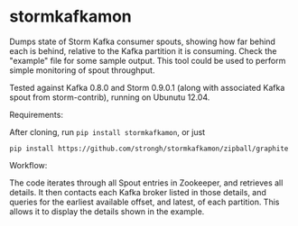stormkafkamon
=============

Dumps state of Storm Kafka consumer spouts, showing how far behind each is behind, relative to the Kafka partition it is consuming. Check the "example" file for some sample output. This tool could be used to perform simple monitoring of spout throughput.

Tested against Kafka 0.8.0 and Storm 0.9.0.1 (along with associated Kafka spout from storm-contrib), running on Ubunutu 12.04.


Requirements:

After cloning, run `pip install stormkafkamon`, or just

```
pip install https://github.com/strongh/stormkafkamon/zipball/graphite
```

Workflow:

The code iterates through all Spout entries in Zookeeper, and retrieves all details. It then contacts each Kafka broker listed in those details, and queries for the earliest available offset, and latest, of each partition. This allows it to display the details shown in the example.

